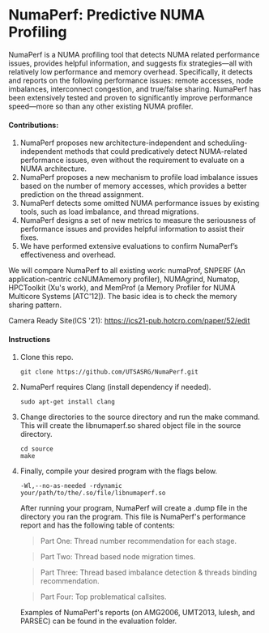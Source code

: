 # NumaPerf: Predictive NUMA Profiling

NumaPerf is a  NUMA profiling tool that detects NUMA related performance issues, provides helpful information, and suggests fix strategies—all with relatively low performance and memory overhead. Specifically, it detects and reports on the following performance issues: remote accesses, node imbalances, interconnect congestion, and true/false sharing. NumaPerf has been extensively tested and proven to significantly improve performance speed—more so than any other existing NUMA profiler. 

#### Contributions: 
1. NumaPerf proposes new architecture-independent and scheduling-independent methods that could predicatively detect NUMA-related performance issues, even without the requirement to evaluate on a NUMA architecture.
2. NumaPerf proposes a new mechanism to profile load imbalance issues based on the number of memory accesses, which provides a better prediction on the thread assignment.
3. NumaPerf detects some omitted NUMA performance issues by existing tools, such as load imbalance, and thread migrations.
4. NumaPerf designs a set of new metrics to measure the seriousness of performance issues and provides helpful information to assist their fixes.
5. We have performed extensive evaluations to confirm NumaPerf’s effectiveness and overhead.

We will compare NumaPerf to all existing work: numaProf, SNPERF (An application-centric ccNUMAmemory profiler), NUMAgrind, Numatop, HPCToolkit (Xu's work), and MemProf (a Memory Profiler for NUMA Multicore Systems [ATC'12]). The basic idea is to check the memory sharing pattern. 

Camera Ready Site(ICS '21): https://ics21-pub.hotcrp.com/paper/52/edit

#### Instructions

1. Clone this repo.

    ```
    git clone https://github.com/UTSASRG/NumaPerf.git
    ```
    
2. NumaPerf requires Clang (install dependency if needed).

    ```
    sudo apt-get install clang
    ```
    
3. Change directories to the source directory and run the make command. This will create the libnumaperf.so shared object file in the source directory.
    ```
    cd source
    make
    ```
4. Finally, compile your desired program with the flags below.

    ```
    -Wl,--no-as-needed -rdynamic your/path/to/the/.so/file/libnumaperf.so 
    ```
    After running your program, NumaPerf will create a .dump file in the directory you ran the program. This file is NumaPerf's performance report and has the following table of contents:
    
    > Part One: Thread number recommendation for each stage.
    
    > Part Two: Thread based node migration times.
    
    > Part Three: Thread based imbalance detection & threads binding recommendation.
    
    > Part Four: Top problematical callsites.
    
    Examples of NumaPerf's reports (on AMG2006, UMT2013, lulesh, and PARSEC) can be found in the evaluation folder.
